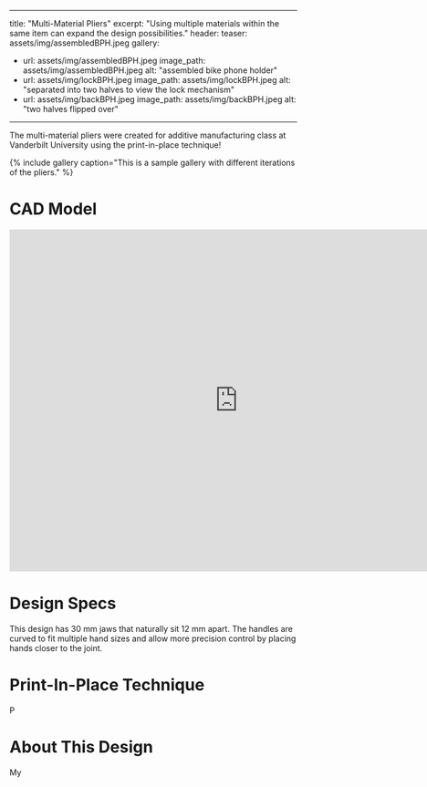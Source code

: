 
---
title: "Multi-Material Pliers"
excerpt: "Using multiple materials within the same item can expand the design possibilities."
header: 
  teaser: assets/img/assembledBPH.jpeg
gallery:
  - url: assets/img/assembledBPH.jpeg
    image_path: assets/img/assembledBPH.jpeg
    alt: "assembled bike phone holder"
  - url: assets/img/lockBPH.jpeg
    image_path: assets/img/lockBPH.jpeg
    alt: "separated into two halves to view the lock mechanism"
  - url: assets/img/backBPH.jpeg
    image_path: assets/img/backBPH.jpeg
    alt: "two halves flipped over"
---



The multi-material pliers were created for additive manufacturing class at Vanderbilt University using the print-in-place technique! 

{% include gallery caption="This is a sample gallery with different iterations of the pliers." %}

# CAD Model 

<iframe src="https://vanderbilt643.autodesk360.com/shares/public/SH512d4QTec90decfa6eca6d05efa0244073?mode=embed" width="800" height="600" allowfullscreen="true" webkitallowfullscreen="true" mozallowfullscreen="true"  frameborder="0"></iframe>

# Design Specs

This design has 30 mm jaws that naturally sit 12 mm apart. The handles are curved to fit multiple hand sizes and allow more precision control by placing hands closer to the joint. 

# Print-In-Place Technique

P

# About This Design 

My 


